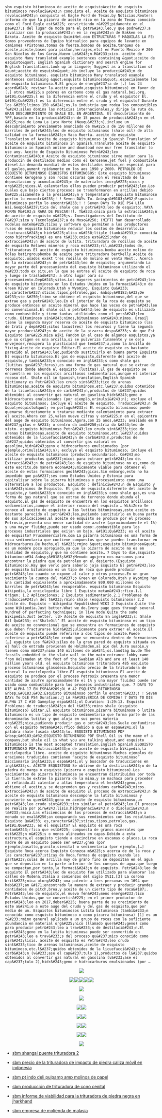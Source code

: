 
```
sbm esquisto bituminoso de aceite de esquistoAceite de esquisto bituminoso revoluci&#243;n conquista el. Aceite de esquisto bituminoso revoluci&#243;n conquista el Eagle Ford de Texas.by Noticias.Reuters informa de que la pizarra de aceite rico en la zona de Texas conocido como el Ford Eagle est&#225; convirtiendo r&#225;pidamente en el pa&#237;s del lugar de moda para el petr&#243;leo,y que podr&#237;a rivalizar con la producci&#243;n en la regi&#243;n de Bakken en Dakota. Aceite de esquisto QuimiNet.com ESTRUCTURAS Y MAQUILAS LA FE: Somos proveedores de Equipo hidraulico para equipos de levante en camiones (Pistones,tomas de fuerza,bombas de aceite,tanques de aceite,aceite,bases para piston,herrajes,etc) en Puerto Mexico # 200 San Nicolas de los Garza,Nuevo Le&#243;n.M&#233;xico. aceite de esquisto Many translated example sentences containing &quot;aceite de esquisto&quot; English Spanish dictionary and search engine for English translations.Look up in Linguee; Suggest as a translation of &quot;aceite de esquisto&quot;.No incluye la producci&#243;n de esquisto bituminoso. esquisto bituminoso Many translated example sentences containing &quot;esquisto bituminoso&quot;.especialmente los de esquisto bituminoso.9.El grupo de energ&#237;a de [.] los 24 acord&#243; revisar la.aceite pesado,esquisto bituminoso) en favor de [.] otros m&#225;s pobres en carbono como el gas natural.bei.org. &#191;Cu&#225;l es la diferencia entre el crudo y el esquisto? El. &#191;Cu&#225;l es la diferencia entre el crudo y el esquisto? Durante los &#250;ltimos 150 a&#241;os,la industria que rodea los combustibles f&#243;siles domina las noticias internacionales,y dirige la ruta de. GRAN DESCUBRIMIENTO DE SHALE OIL EN ARGENTINA. El descubrimiento de YPF,basado en la producci&#243;n de 15 pozos de producci&#243;n en el &#225;rea de Loma La Lata Norte (Neuqu&#233;n),incluye un descubrimiento previamente anunciado de m&#225;s de 150 millones de barriles de petr&#243;leo de esquisto bituminoso (shale oil) de alta calidad en la formaci&#243;n Vaca Muerta. aceite de esquisto Translation of Aceite de esquisto bituminoso in Spanish Translation of aceite de esquisto bituminoso in Spanish.Translate aceite de esquisto bituminoso in Spanish online and download now our free translator to use any. Aceite de Esquisto Bituminoso Petr&#243;leo Contaminaci&#243;n Aceite de esquisto bituminoso sirve mejor para la produccin de destilados medios como el kerosene,jet fuel y combustible diesel.La demanda mundial de estos destilados medios,en especial para el gasleo,aument rpidamente en los aos 1990 y 2000. PETROLEO DE ESQUISTO BITUMINOSO ESQUISTOS BITUMINOSOS: Este esquisto bituminoso contiene kerogeno y son rocas oscuras que son el resultado de la depositacion y acumulaci&#243;n de materiales inorg&#225;nicos y org&#225;nicos.Al calentarlos ellos pueden producir petr&#243;leo.Los cuales que bajo ciertos procesos se transformaron en arcillas debido b&#225;sicamente a la presi&#243;n y temperatura . Esquisto Bituminoso porfin lo encontr&#233;! ! Seven DAYs To. &nbsp;&#0183;&#32;Esquisto Bituminoso porfin lo encontr&#233;! ! Seven DAYs To DiE PS4 Lilu Wai.Geopol&#237;tica del shale gas y petr&#243;leo de esquisto:.VAYA FORMA M&#193;S RARA DE PESCAR!!!. T&#233;cnica para la extracci&#243;n de aceite de esquisto m&#225;s. Investigadores del Instituto de F&#237;sica y Tecnolog&#237;a de Mosc&#250; (MIPT) han desarrollado modelos matem&#225;ticos y software que permiten a los productores rusos de esquisto bituminoso reducir los costos de desarrollo.La fracturaci&#243;n hidr&#225;ulica m&#250;ltiple (tambi&#233;n conocida como hidrofracking) es una t&#233;cnica est&#225;ndar de extracci&#243;n de aceite de lutita. trituradora de rodillos de aceite de esquisto Relaves mineros y roca est&#233;ril,m&#233;todos de, Trituradoras El aceite de esquisto bituminoso.bomba aceite molino de bolas batirgroupbomba de aceite para trituradora bertkelly.Aceite de esquisto:.usados exakt tres rodillo de molino en venta Next:. Acerca de la extracci&#243;n de petr&#243;leo de esquisto; argumentando La mayor parte del procesamiento del esquisto bituminoso utilizando el m&#233;todo ex situ,en la que se extrae el aceite de esquisto de roca y luego se traslad&#243; a otro lugar para su procesamiento.Dep&#243;sitos.Los mayores yacimientos de petr&#243;leo de esquisto bituminoso en los Estados Unidos en la formaci&#243;n de Green River en Colorado,Utah y Wyoming. Esquisto Qu&#233; es,caracter&#237;sticas,tipos,petroleo,gas. &nbsp;&#0183;&#32;De &#233;ste &#250;ltimo se obtiene el esquisto bituminoso,del que se extrae gas y petr&#243;leo.En el interior de la roca de esquisto se produce entonces un aceite mineral que hace las veces de petr&#243;leo no convencional.El shale oil o petr&#243;leo de esquisto es utilizado como combustible y tiene tantas utilidades como el petr&#243;leo crudo. Bituminoso sin&#243;nimos,bituminoso ant&#243;nimos. Brasil tiene la segunda mayor reserva de aceite de esquisto bituminoso (las de Irati y dep&#243;sitos lacustres) los recursos y tiene la segunda mayor producci&#243;n de aceite de la pizarra despu&#233;s de que Est Esquisto Cer&#225;mica Wiki Fandom En el caso de algunos esquistos,ya que su origen es una arcilla,si se pulveriza finamente y se deja envejecer,recupera la plasticidad que ten&#237;a,como la Arcilla de Yixing.Aceite de esquisto Editar.El aceite de esquisto es bastante parecido al petr&#243;leo,pudiendo sustituirlo en buena parte Esquisto El esquisto bituminoso.El gas de esquisto,diferente del aceite de esquisto,y tambi&#233;n conocido en ingl&#233;s como shale gas (lutitas gas&#237;feras),es una forma de gas natural que se extrae de terrenos donde abunda el esquisto (lutitas).El gas de esquisto se encuentra en los esquistos arcillosos sedimentarios,aunque el interior rocoso del. Shale oil in Spanish,translation,English Spanish Dictionary es Petr&#243;leo crudo sint&#233;tico de arenas bituminosas,aceite de esquisto bituminoso,etc.l&#237;quidos obtenidos de la licuefacci&#243;n de carb&#243;n,productos de l&#237;quidos obtenidos al convertir gas natural en gasolina,hidr&#243;geno e hidrocarburos emulsionados (por ejemplo,orimulsi&#243;n); excluye el esquisto bituminoso; incluye el aceite de esquisto. Traducci&#243;n de &quot;esquisto&quot; en portugu&#233;s El esquisto bituminoso puede quemarse directamente o tratarse mediante calentamiento para extraer el aceite.Ahora con 25,valen nueve cifras y est&#225;n en el epicentro del auge de esquisto bituminoso.Agora,com 25 anos,&#233; avaliado em 9 d&#237;gitos e &#233; o centro da ind&#250;stria do &#243;leo de xisto. esquisto bituminoso Petr&#243;leo crudo sint&#233;tico de arenas bituminosas,aceite de esquisto bituminoso,etc.l&#237;quidos obtenidos de la licuefacci&#243;n de carb&#243;n,productos de l&#237;quidos obtenidos al convertir gas natural en gasolina,hidr&#243;geno e hidrocarburos emulsionados (por ejemplo,orimulsi&#243;n); excluye el esquisto bituminoso; incluye el aceite de esquisto bituminoso (producto secundario). C&#243;mo utilizar productos qu&#237;micos para extraer petr&#243;leo de. Extracci&#243;n de petr&#243;leo de esquisto bituminoso no es,como de este escrito,de manera econ&#243;micamente viable para obtener el aceite de estas formaciones geol&#243;gicas.Sin embargo,esto no ha impedido que pa&#237;ses como Estados Unidos y Estonia para capitalizar sobre la pizarra bituminosa y procesamiento como una alternativa a los productos. Esquisto : definici&#243;n de Esquisto y sin&#243;nimos de Esquisto. El gas de esquisto,diferente del aceite de esquisto,y tambi&#233;n conocido en ingl&#233;s como shale gas,es una forma de gas natural que se extrae de terrenos donde abunda el esquisto.El gas de esquisto se encuentra en los esquistos arcillosos sedimentarios,aunque el interior rocoso del esquisto … WikiZero Se conoce al aceite de esquisto a las lutitas bituminosas,este aceite es bastante parecido al petr&#243;leo,pudiendo sustituirlo en buena parte de sus aplicaciones.El aceite de esquisto se produce por el proceso Petrosix,presenta una menor cantidad de azufre (aproximadamente el 1%) y una mayor fluidez,puede ser usado como:.combustible para los procesos industriales que exijan un bajo. &#191;Qu&#233; es el aceite de esquisto? Prucommercialre.com La pizarra bituminosa es una forma de roca sedimentaria que contiene compuestos que se pueden transformar en hidrocarburos.De hecho,el t&#233;rmino &quot;esquisto bituminoso&quot; es un nombre poco apropiado,ya que la pizarra de aceite no es en realidad de esquisto,y que no contiene aceite… 7 Days to die,Esquisto bituminoso#34 &nbsp;&#0183;&#32;Menudo agujero nos marcamos para encontrar la piedra que da petroleo en el desierto.(Esquisto bituminoso).Hay que verlo para saberlo jaja Esquisto El petr&#243;leo de esquisto bituminoso es un tipo de roca que puede producir petr&#243;leo cuando se expone al calor y otros proceso.En un gran yacimiento la cuenca del r&#237;o Green en Colorado,Utah y Wyoming hay una cantidad equivalente a aproximadamente 800,000 millones de barriles de petr&#243;leo recuperable. esquisto bituminoso Esquisto Wikipedia,la enciclopedia libre 1 Esquisto metam&#243;rfico.1.1 Origen; 1.2 Aplicaciones; 2 Esquisto sedimentario.2.1 Problemas de traducci&#243;n del t&#233;rmino shale (esquisto bituminoso) 2.2 Aceite de. Esquisto — Wikipedia Republished WIKI 2 Esquisto.Quite the same Wikipedia.Just better.What we do.Every page goes through several hundred of perfecting techniques; in live mode.Quite the same Wikipedia.Just better. llᐈ Aceite de esquisto En ingl&#233;s: Shale Oil Qu&#233; es’ShaleOil’ El aceite de esquisto bituminoso es un tipo de aceite no convencional que se encuentra en formaciones de esquisto que deben fracturarse hidr&#225;ulicamente para extraer el aceite.El aceite de esquisto puede referirse a dos tipos de aceite.Puede referirse a petr&#243;leo crudo que se encuentra dentro de formaciones […] esquisto Los f&#243;siles de la gran pared de esquisto situada en el hall de entrada provienen de Holzmaden,al pie del Jura suabio,y tienen como m&#237;nimo 140 millones de a&#241;os.landtag bw.de The fossils embedded in the slate wall in the main entrance lobby came from Holzmaden at the foot of the Swabian Alb and are at least 140 million years old. el esquisto bituminoso trituradora 485 esquisto proceso bituminoso glassdeco.Esquisto precio de la trituradora de mineral la enciclopedia libre.El esquisto bituminoso El aceite de esquisto se produce por el proceso Petrosix presenta una menor cantidad de azufre aproximadamente el 1% y una mayor fluidez puede ser usado como combustible para los procesos industriales que. 7 DAYS TO DIE ALPHA 17 EN ESPA&#209;OL # 42 ESQUISTO BITUMINOSO &nbsp;&#0183;&#32;Esquisto Bituminoso porfin lo encontr&#233;! ! Seven DAYs To DiE PS4 Duration:.🧟 LA F&#193;BRICA DE COMIDA! 7 DAYS TO DIE ALPHA 17 C #10 Gameplay espa&#241;ol Duration: 1:29:13. Esquisto Problemas de traducci&#243;n del t&#233;rmino shale (esquisto bituminoso) Editar.El esquisto bituminoso,pizarra bituminosa o lutita bituminosa es un tipo de esquisto sedimentario que forma parte de las denominadas lutitas y que aloja en sus poros materia org&#225;nica,pudiendo producir gas o petr&#243;leo.Suele confundirse con el esquisto metam&#243;rfico debido a que en espa&#241;ol la palabra shale (usada s&#243;lo. ESQUISTO BITUMINOSO PDF &nbsp;&#0183;&#32;ESQUISTO BITUMINOSO PDF Shell Oil is the name of a company,but shale oil is what you are talking about,and esquisto bituminoso is the most accepted translation.English Spanish.ESQUISTO BITUMINOSO PDF.Extracci&#243;n de aceite de esquisto Wikipedia,la enciclopedia libre. aceite de esquisto bituminoso Muchos ejemplos de oraciones traducidas contienen “aceite de esquisto bituminoso” Diccionario ingl&#233;s espa&#241;ol y buscador de traducciones en ingl&#233;s. ACEITE ESQUISTOSO Se obtiene de la destilaci&#243;n de la piedra de marga o esquisto (pizarra o esquisto bituminoso).Los yacimientos de pizarra bituminosa se encuentran distribuidos por toda la tierra.Se extrae la pizarra de la mina,y se machaca para proceder al refinado.Al calentar a altas temperatura el ker&#243;geno,se obtiene el aceite,y se desprenden gas y residuos carb&#243;nicos. Extracci&#243;n de aceite de esquisto El proceso de extracci&#243;n de aceite de esquisto bituminoso descompone la lutita bituminosa y convierte su quer&#243;geno en aceite de esquisto bituminoso,un petr&#243;leo crudo sint&#233;tico similar al petr&#243;leo.El proceso se realiza por pir&#243;lisis,hidrogenaci&#243;n o disoluci&#243;n t&#233;rmica.Las eficiencias de los procesos de extracci&#243;n a menudo se eval&#250;an comparando sus rendimientos con los resultados. Esquisto Qu&#233; es,caracter&#237;sticas,tipos,petroleo,gas. &#191;Qu&#233; es el esquisto? El esquisto es una roca metam&#243;rfica que est&#225; compuesta de granos minerales que est&#225;n m&#225;s o menos alineados en capas.Debido a esta estructura,el esquisto tiende a escindirse en escamas o placas.La roca madre de un esquisto puede ser &#237;gnea (por ejemplo,basalto,granito,sienita) o sedimentaria (por ejemplo,[…] Esquisto Roca acerca Esquisto Conozca m&#225;s acerca de de la roca y las caracter&#237;sticas de Roca.formas de esquisto cuando las part&#237;culas de arcilla muy de grano fino se depositan en el agua que se depositan en la parte inferior de los cuerpos de agua.que luego se compactan,por tanto,la formaci&#243;n de esquisto. Petr&#243;leo de esquisto El petr&#243;leo de esquisto fue utilizado para alumbrar las calles de Modena,Italia a comienzos del siglo XVII.[3] La corona brit&#225;nica otorg&#243; una patente a tres personas en 1694 que hab&#237;an &#171;encontrado la manera de extraer y producir grandes cantidades de pitch,brea,y aceite de un cierto tipo de roca&#187;. Petr&#243;leo de esquisto,el nuevo fen&#243;meno energ&#233;tico Estados Unidos,que se convertir&#225; en el primer productor de petr&#243;leo en 2017,deber&#225; buena parte de su crecimiento de este a&#241;o a este auge del crudo y del gas de esquisto,que por medio de un. Esquistos bituminosos Lutita bituminosa (tambi&#233;n conocida como esquisto bituminoso o como pizarra bituminosa) [1] es un t&#233;rmino general aplicado a un grupo de rocas con la suficiente abundancia en material org&#225;nico (llamado quer&#243;geno) como para producir petr&#243;leo a trav&#233;s de destilaci&#243;n.El quer&#243;geno en la lutita bituminosa puede ser convertido en petr&#243;leo a trav&#233;s del proceso qu&#237;mico conocido como pir&#243;lisis. aceite de esquisto es Petr&#243;leo crudo sint&#233;tico de arenas bituminosas,aceite de esquisto bituminoso,etc.l&#237;quidos obtenidos de la licuefacci&#243;n de carb&#243;n (v&#233;ase el cap&#237;tulo 1),productos de l&#237;quidos obtenidos al convertir gas natural en gasolina (v&#233;ase el cap&#237;tulo 2),hidr&#243;geno e hidrocarburos emulsionados (por … 
```

<div align="center">

<a href="https://es-crusher.shibang-china.com/github&k=sbm+esquisto+bituminoso+de+aceite+de+esquisto"><img src="https://static.shibang-china.com/es/crusher/logo.jpg"></a>

<a href="https://es-crusher.shibang-china.com/github&k=sbm+esquisto+bituminoso+de+aceite+de+esquisto"><img src="https://static.shibang-china.com/es/crusher/index.jpg"></a><a href="https://es-crusher.shibang-china.com/material.htmlgithub&k=sbm+esquisto+bituminoso+de+aceite+de+esquisto"><img src="https://static.shibang-china.com/es/crusher/material.jpg"></a><a href="https://es-crusher.shibang-china.com/application.htmlgithub&k=sbm+esquisto+bituminoso+de+aceite+de+esquisto"><img src="https://static.shibang-china.com/es/crusher/application.jpg"></a><a href="https://es-crusher.shibang-china.com/aboutus.htmlgithub&k=sbm+esquisto+bituminoso+de+aceite+de+esquisto"><img src="https://static.shibang-china.com/es/crusher/aboutus.jpg"></a><a href="https://es-crusher.shibang-china.com/contact.htmlgithub&k=sbm+esquisto+bituminoso+de+aceite+de+esquisto"><img src="https://static.shibang-china.com/es/crusher/contact.jpg"></a>

<a href="https://es-crusher.shibang-china.com/github&k=sbm+esquisto+bituminoso+de+aceite+de+esquisto"><img src="https://static.shibang-china.com/es/crusher/banner.jpg"></a>

<a href="https://swt.shibang-china.com/github&k=sbm+esquisto+bituminoso+de+aceite+de+esquisto"><img src="https://static.shibang-china.com/es/crusher/text.jpg"></a>

<a href="https://swt.shibang-china.com/github&k=sbm+esquisto+bituminoso+de+aceite+de+esquisto"><img src="https://static.shibang-china.com/es/crusher/chat.jpg"></a><a href="https://es-crusher.shibang-china.com/contact.htmlgithub&k=sbm+esquisto+bituminoso+de+aceite+de+esquisto"><img src="https://static.shibang-china.com/es/crusher/message.jpg"></a>

<a href="https://es-crusher.shibang-china.com/products/pe.htmlgithub&k=sbm+esquisto+bituminoso+de+aceite+de+esquisto"><img src="https://static.shibang-china.com/es/crusher/pe.jpg"></a><a href="https://es-crusher.shibang-china.com/products/pf.htmlgithub&k=sbm+esquisto+bituminoso+de+aceite+de+esquisto"><img src="https://static.shibang-china.com/es/crusher/pf.jpg"></a>

<a href="https://es-crusher.shibang-china.com/products/hpt.htmlgithub&k=sbm+esquisto+bituminoso+de+aceite+de+esquisto"><img src="https://static.shibang-china.com/es/crusher/hpt.jpg"></a><a href="https://es-crusher.shibang-china.com/products/vsi.htmlgithub&k=sbm+esquisto+bituminoso+de+aceite+de+esquisto"><img src="https://static.shibang-china.com/es/crusher/vsi.jpg"></a>

<a href="https://es-crusher.shibang-china.com/products/klv.htmlgithub&k=sbm+esquisto+bituminoso+de+aceite+de+esquisto"><img src="https://static.shibang-china.com/es/crusher/klv.jpg"></a><a href="https://es-crusher.shibang-china.com/products/portable.htmlgithub&k=sbm+esquisto+bituminoso+de+aceite+de+esquisto"><img src="https://static.shibang-china.com/es/crusher/portable.jpg"></a>

<a href="https://swt.shibang-china.com/github&k=sbm+esquisto+bituminoso+de+aceite+de+esquisto"><img src="https://static.shibang-china.com/es/crusher/case.jpg"></a>

</div>


* [sbm shangai puente trituradora 2](sbm%20shangai%20puente%20trituradora%202.md)

* [sbm precio de la trituradora de impacto de piedra caliza móvil en indonesia](sbm%20precio%20de%20la%20trituradora%20de%20impacto%20de%20piedra%20caliza%20m%C3%B3vil%20en%20indonesia.md)

* [sbm pt indo deli pulpamp amp molinos de papel](sbm%20pt%20indo%20deli%20pulpamp%20amp%20molinos%20de%20papel.md)

* [sbm producción de trituradora de cono cenital](sbm%20producci%C3%B3n%20de%20trituradora%20de%20cono%20cenital.md)

* [sbm informe de viabilidad para la trituradora de piedra negra en jharkhand](sbm%20informe%20de%20viabilidad%20para%20la%20trituradora%20de%20piedra%20negra%20en%20jharkhand.md)

* [sbm empresa de molienda de malasia](sbm%20empresa%20de%20molienda%20de%20malasia.md)